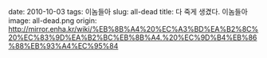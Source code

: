 ﻿date: 2010-10-03
tags: 이놈들아
slug: all-dead
title: 다 죽게 생겼다. 이놈들아
image: all-dead.png
origin: http://mirror.enha.kr/wiki/%EB%8B%A4%20%EC%A3%BD%EA%B2%8C%20%EC%83%9D%EA%B2%BC%EB%8B%A4.%20%EC%9D%B4%EB%86%88%EB%93%A4%EC%95%84
